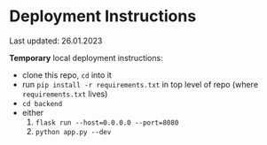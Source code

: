 # Deployment Instructions
Last updated: 26.01.2023

**Temporary** local deployment instructions: 
- clone this repo, `cd` into it
- run `pip install -r requirements.txt` in top level of repo (where `requirements.txt` lives)
- `cd backend`
- either 
  1. `flask run --host=0.0.0.0 --port=8080`
  2. `python app.py --dev`
